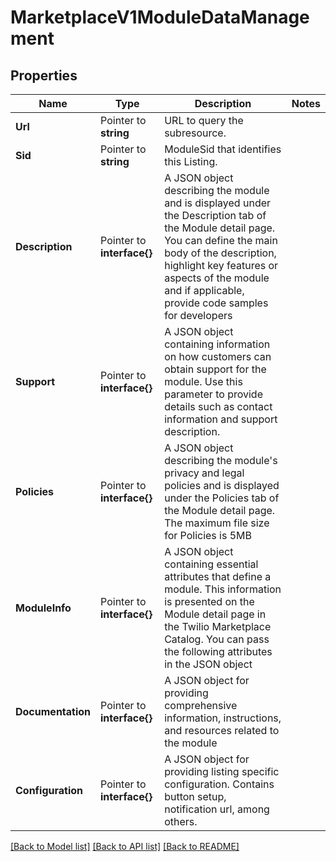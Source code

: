 # MarketplaceV1ModuleDataManagement

## Properties

Name | Type | Description | Notes
------------ | ------------- | ------------- | -------------
**Url** | Pointer to **string** | URL to query the subresource. |
**Sid** | Pointer to **string** | ModuleSid that identifies this Listing. |
**Description** | Pointer to **interface{}** | A JSON object describing the module and is displayed under the Description tab of the Module detail page. You can define the main body of the description, highlight key features or aspects of the module and if applicable, provide code samples for developers |
**Support** | Pointer to **interface{}** | A JSON object containing information on how customers can obtain support for the module. Use this parameter to provide details such as contact information and support description. |
**Policies** | Pointer to **interface{}** | A JSON object describing the module's privacy and legal policies and is displayed under the Policies tab of the Module detail page. The maximum file size for Policies is 5MB |
**ModuleInfo** | Pointer to **interface{}** | A JSON object containing essential attributes that define a module. This information is presented on the Module detail page in the Twilio Marketplace Catalog. You can pass the following attributes in the JSON object |
**Documentation** | Pointer to **interface{}** | A JSON object for providing comprehensive information, instructions, and resources related to the module |
**Configuration** | Pointer to **interface{}** | A JSON object for providing listing specific configuration. Contains button setup, notification url, among others. |

[[Back to Model list]](../README.md#documentation-for-models) [[Back to API list]](../README.md#documentation-for-api-endpoints) [[Back to README]](../README.md)


